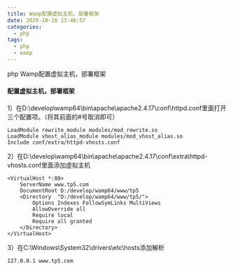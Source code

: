 ```yaml
---
title: Wamp配置虚拟主机，部署框架
date: 2020-10-16 13:46:57
categories:
  - php
tags:
  - php
  - wamp
---
```


php Wamp配置虚拟主机，部署框架
<!--more-->

#### 配置虚拟主机，部署框架
1）在D:\develop\wamp64\bin\apache\apache2.4.17\conf\httpd.conf里面打开三个配置项。（将其前面的#号取消即可）
```
LoadModule rewrite_module modules/mod_rewrite.so
LoadModule vhost_alias_module modules/mod_vhost_alias.so
Include conf/extra/httpd-vhosts.conf
```

2）在D:\develop\wamp64\bin\apache\apache2.4.17\conf\extra\httpd-vhosts.conf里面添加虚拟主机
```
<VirtualHost *:80>
    ServerName www.tp5.com
    DocumentRoot D:/develop/wamp64/www/tp5
    <Directory  "D:/develop/wamp64/www/tp5/">
    	Options Indexes FollowSymLinks MultiViews
    	AllowOverride all
    	Require local
		Require all granted
    </Directory>
</VirtualHost>
```

3）在C:\Windows\System32\drivers\etc\hosts添加解析
```
127.0.0.1 www.tp5.com
```
